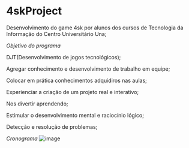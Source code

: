 # 4skProject
Desenvolvimento do game 4sk por alunos dos cursos de Tecnologia da Informação do Centro Universitário Una;

*Objetivo do programa*

DJT(Desenvolvimento de jogos tecnológicos);

Agregar conhecimento e desenvolvimento de trabalho em equipe;

Colocar em prática conhecimentos adquidiros nas aulas; 

Experienciar a criação de um projeto real e interativo;

Nos divertir aprendendo;

Estimular o desenvolvimento mental e raciocínio lógico;

Detecção e resolução de problemas;

*Cronograma*
![image](https://user-images.githubusercontent.com/90286315/142337191-031694d5-e00b-43a3-8f9a-de549ee43bbf.png)






